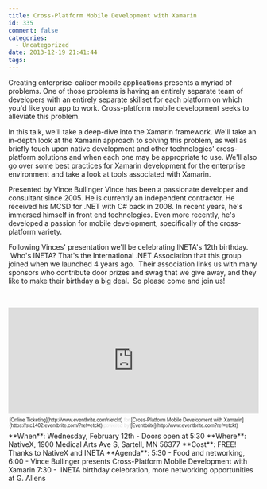```yaml
---
title: Cross-Platform Mobile Development with Xamarin
id: 335
comment: false
categories:
  - Uncategorized
date: 2013-12-19 21:41:44
tags:
---
```


Creating enterprise-caliber mobile applications presents a myriad of problems. One of those problems is having an entirely separate team of developers with an entirely separate skillset for each platform on which you'd like your app to work. Cross-platform mobile development seeks to alleviate this problem.

In this talk, we'll take a deep-dive into the Xamarin framework. We'll take an in-depth look at the Xamarin approach to solving this problem, as well as briefly touch upon native development and other technologies' cross-platform solutions and when each one may be appropriate to use. We'll also go over some best practices for Xamarin development for the enterprise environment and take a look at tools associated with Xamarin.

Presented by Vince Bullinger
Vince has been a passionate developer and consultant since 2005\. He is currently an independent contractor. He received his MCSD for .NET with C# back in 2008\. In recent years, he's immersed himself in front end technologies. Even more recently, he's developed a passion for mobile development, specifically of the cross-platform variety.

Following Vinces' presentation we'll be celebrating INETA's 12th birthday.  Who's INETA? That's the International .NET Association that this group joined when we launched 4 years ago.  Their association links us with many sponsors who contribute door prizes and swag that we give away, and they like to make their birthday a big deal.  So please come and join us!

&nbsp;
<div style="width: 100%; text-align: left;">

<iframe src="http://www.eventbrite.com/tickets-external?eid=7948316629&amp;ref=etckt&amp;v=2" height="214" width="100%" frameborder="0" marginwidth="5" marginheight="5" scrolling="auto"></iframe>
<div style="font-family: Helvetica, Arial; font-size: 10px; padding: 5px 0 5px; margin: 2px; width: 100%; text-align: left;">[Online Ticketing](http://www.eventbrite.com/r/etckt)<span style="color: #ddd;"> for </span>[Cross-Platform Mobile Development with Xamarin](https://stc1402.eventbrite.com/?ref=etckt) <span style="color: #ddd;">powered by</span> [Eventbrite](http://www.eventbrite.com?ref=etckt)</div>
</div>
**When**: Wednesday, February 12th - Doors open at 5:30
**Where**: NativeX, 1900 Medical Arts Ave S, Sartell, MN 56377
**Cost**: FREE! Thanks to NativeX and INETA
**Agenda**:
5:30 - Food and networking,
6:00 - Vince Bullinger presents Cross-Platform Mobile Development with Xamarin
7:30 -  INETA birthday celebration, more networking opportunities at G. Allens